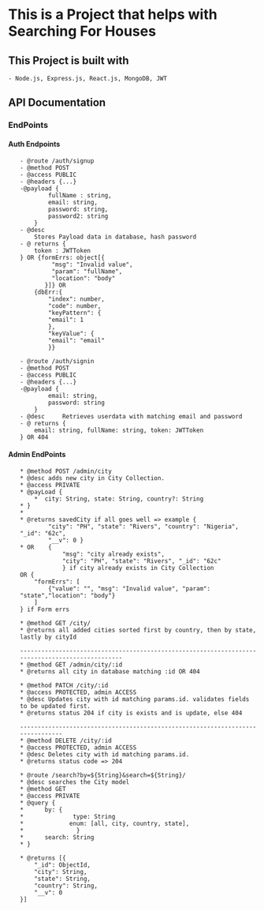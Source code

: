 # This is a Project that helps with Searching For Houses
## This Project is built with
    - Node.js, Express.js, React.js, MongoDB, JWT

## API Documentation

### EndPoints
#### Auth Endpoints
<ul>

    - @route /auth/signup
    - @method POST
    - @access PUBLIC
    - @headers {...}
    -@payload {
            fullName : string,
            email: string,
            password: string,
            password2: string
        }
    - @desc 
        Stores Payload data in database, hash password
    - @ returns {
        token : JWTToken
    } OR {formErrs: object[{
             "msg": "Invalid value",
             "param": "fullName",
             "location": "body"
           }]} OR 
        {dbErr:{
            "index": number,
            "code": number,
            "keyPattern": {
            "email": 1
            },
            "keyValue": {
            "email": "email"
            }}
</ul>

<ul>

    - @route /auth/signin
    - @method POST
    - @access PUBLIC
    - @headers {...}
    -@payload {
            email: string,
            password: string
        }
    - @desc     Retrieves userdata with matching email and password
    - @ returns {
        email: string, fullName: string, token: JWTToken
    } OR 404
</ul>


#### Admin EndPoints
<ul>
    
    * @method POST /admin/city
    * @desc adds new city in City Collection.
    * @access PRIVATE
    * @payLoad {
        *  city: String, state: String, country?: String
    * }
    * 
    * @returns savedCity if all goes well => example {
            "city": "PH", "state": "Rivers", "country": "Nigeria", "_id": "62c",
            "__v": 0 }
    * OR    {
                "msg": "city already exists",
                "city": "PH", "state": "Rivers", "_id": "62c"
                } if city already exists in City Collection
    OR {
        "formErrs": [
            {"value": "", "msg": "Invalid value", "param": "state","location": "body"}
        ]
    } if Form errs 
</ul>

<ul>
    
    * @method GET /city/
    * @returns all added cities sorted first by country, then by state, lastly by cityId

    ------------------------------------------------------------------------------------------------
    * @method GET /admin/city/:id
    * @returns all city in database matching :id OR 404
</ul>

<ul>

    * @method PATCH /city/:id
    * @access PROTECTED, admin ACCESS
    * @desc Updates city with id matching params.id. validates fields to be updated first.
    * @returns status 204 if city is exists and is update, else 404

    -------------------------------------------------------------------------------
    * @method DELETE /city/:id
    * @access PROTECTED, admin ACCESS
    * @desc Deletes city with id matching params.id.
    * @returns status code => 204 
</ul>

<ul>
    
    * @route /search?by=${String}&search=${String}/
    * @desc searches the City model 
    * @method GET
    * @access PRIVATE
    * @query {
    *      by: {   
    *              type: String
    *             enum: [all, city, country, state],
    *               }
    *      search: String   
    * }  
    
    * @returns [{
        "_id": ObjectId,
        "city": String,
        "state": String,
        "country": String,
        "__v": 0
    }]
</ul>


